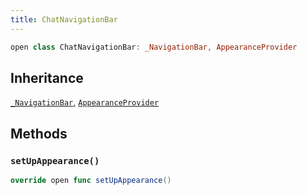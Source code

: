 ```yaml
---
title: ChatNavigationBar
---
```


``` swift
open class ChatNavigationBar: _NavigationBar, AppearanceProvider 
```

## Inheritance

[`_NavigationBar`](_navigation-bar), [`AppearanceProvider`](../utils/appearance-provider)

## Methods

### `setUpAppearance()`

``` swift
override open func setUpAppearance() 
```
